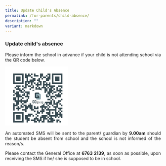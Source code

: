 ```yaml
---
title: Update Child's Absence
permalink: /for-parents/child-absence/
description: ""
variant: markdown
---
```

<p></p><h3><b>Update child's absence</b></h3>
<p style="text-align:justify">Please inform the school in advance if your child is not attending  school via  the QR code below.

<a href="https://form.gov.sg/63313ff45abb570012c95a91" target="_blank" rel="noopener noreferrer"><img style="width:40%" src="/images/child absence.jpg"></a>	

</p><p style="text-align:justify">An automated SMS will be sent to the parent/ guardian by <b>9.00am</b> should the student be absent from school and the school is not informed of the reason/s.
	
</p><p style="text-align:justify">Please contact the General Office at <b>6763 2139</b>, as soon as possible, upon receiving the SMS if he/ she is supposed to be in school.</p>